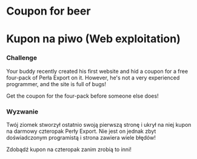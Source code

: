 # Coupon for beer
# Kupon na piwo (Web exploitation)

### Challenge
Your buddy recently created his first website and hid a coupon for a free four-pack of Perła Export on it.
However, he's not a very experienced programmer, and the site is full of bugs!

Get the coupon for the four-pack before someone else does!

### Wyzwanie
Twój ziomek stworzył ostatnio swoją pierwszą stronę i ukrył na niej kupon na darmowy czteropak Perły Export.
Nie jest on jednak zbyt doświadczonym programistą i strona zawiera wiele błędów!

Zdobądź kupon na czteropak zanim zrobią to inni!